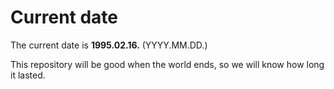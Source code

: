 # Current date

The current date is **1995.02.16.** (YYYY.MM.DD.)

This repository will be good when the world ends, so we will know how long it lasted.